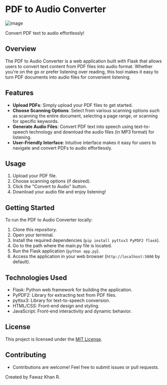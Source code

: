 # PDF to Audio Converter

![image](https://github.com/Fawaz-Khan-R/PDF-to-Audio-file-converter/assets/115716567/34272c6e-96ce-471f-8bec-73574f990432)

Convert PDF text to audio effortlessly!

## Overview

The PDF to Audio Converter is a web application built with Flask that allows users to convert text content from PDF files into audio format. Whether you're on the go or prefer listening over reading, this tool makes it easy to turn PDF documents into audio files for convenient listening.

## Features

- **Upload PDFs**: Simply upload your PDF files to get started.
- **Choose Scanning Options**: Select from various scanning options such as scanning the entire document, selecting a page range, or scanning for specific keywords.
- **Generate Audio Files**: Convert PDF text into speech using text-to-speech technology and download the audio files (in MP3 format) for listening.
- **User-Friendly Interface**: Intuitive interface makes it easy for users to navigate and convert PDFs to audio effortlessly.

## Usage

1. Upload your PDF file.
2. Choose scanning options (if desired).
3. Click the "Convert to Audio" button.
4. Download your audio file and enjoy listening!

## Getting Started

To run the PDF to Audio Converter locally:
1. Clone this repository.
2. Open your terminal.
3. Install the required dependencies (`pip install pyttsx3 PyPDF2 flask`).
4. Go to the path where the main.py file is located.
5. Run the Flask application (`python app.py`).
6. Access the application in your web browser (`http://localhost:5000` by default).

## Technologies Used

- Flask: Python web framework for building the application.
- PyPDF2: Library for extracting text from PDF files.
- pyttsx3: Library for text-to-speech conversion.
- HTML/CSS: Front-end design and styling.
- JavaScript: Front-end interactivity and dynamic behavior.

## License

This project is licensed under the [MIT License](LICENSE).

## Contributing

- Contributions are welcome! Feel free to submit issues or pull requests.


Created by Fawaz Khan R.
